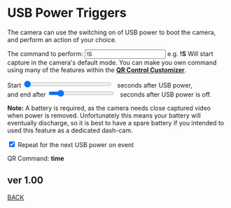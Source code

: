 <script src="../../jquery.min.js"></script>
<script src="../../qrcodeborder.js"></script>
<style>
        #qrcode{
            width: 100%;
        }
        div{
            width: 100%;
            display: inline-block;
        }
</style>

# USB Power Triggers

The camera can use the switching on of USB power to boot the camera, and perform an action of your choice.

The command to perform: <input type="text" id="addcmd" value="!S">  e.g. **!S** Will start capture in the camera's default mode. You can make you own command using many of the features within the [**QR Control Customizer**](../custom).

Start <input type="range" style="width: 200px;" id="tlsec" name="tlsec" min="1" max="60" value="0"><label for="tlsec"></label>&nbsp;&nbsp;<b id="secstext"></b> seconds after USB power,<br> 
and end after <input type="range" style="width: 150px;" id="tlendsec" name="tlendsec" min="1" max="60" value="10"><label for="tlendsec"></label>&nbsp;&nbsp;<b id="secsendtext"></b> seconds after USB power is off.

**Note:** A battery is required, as the camera needs close captured video when power is removed. Unfortunately this means your battery will eventually discharge, so it is best to have a spare battery if you intended to used this feature as a dedicated dash-cam.  

<input type="checkbox" id="repeat" name="repeat" checked> 
<label for="repeat">Repeat for the next USB power on event</label><br>

<center>
<div id="qrcode"></div>
<br>
</center>

QR Command: <b id="qrtext">time</b><br>
        
## ver 1.00

[BACK](..)

<script>
var once = true;
var qrcode;
var cmd = "oC15dTmNLeA";
var lasttimecmd = "";
var changed = true;

function dcmd(cmd, id) {
    var x;
	if(document.getElementById(id) !== null)
	{
		x = document.getElementById(id).checked;
		if( x === true)
			cmd = cmd + document.getElementById(id).value;
	}
	else
	{
	    var i;
		for (i = 1; i < 15; i++) { 
			var newid = id+i;
			if(document.getElementById(newid) !== null)
			{
				x = document.getElementById(newid).checked;
				if( x === true)
					cmd = cmd + document.getElementById(newid).value;
			}
		}
	}
	return cmd;
}

function makeQR() 
{	
  if(once === true)
  {
    qrcode = new QRCode(document.getElementById("qrcode"), 
    {
      text : "!oMBURN=\"\"",
      width : 360,
      height : 360,
      correctLevel : QRCode.CorrectLevel.M
    });
    once = false;
  }
}

function checkTime(i) {
    if (i < 10) {i = "0" + i;}  // add zero in front of numbers < 10
    return i;
}

function timeLoop()
{
  if(document.getElementById("tlsec") !== null)
  {
	cmd = "";
				
	var secs = parseInt(document.getElementById("tlsec").value);	
	document.getElementById("secstext").innerHTML = secs;	
		
	var endsecs = parseInt(document.getElementById("tlendsec").value);	
	document.getElementById("secsendtext").innerHTML = endsecs;	
	
	endsecs *= 5;
	
	cmd = cmd + "!u" + secs + "N";
	
	if(document.getElementById("addcmd") !== null)
	{
		cmd = cmd + document.getElementById("addcmd").value;
	}
	
	cmd = cmd + "!u" + endsecs + "E";	
	
    if(document.getElementById("repeat") !== null)
    {
      if(document.getElementById("repeat").checked === true)
      {
        cmd = cmd + "!R";
      }
    }
  }
  
  qrcode.clear(); 
  qrcode.makeCode(cmd);
  
  if(cmd != lasttimecmd)
  {
	changed = true;
	lasttimecmd = cmd;
  }
	
  if(changed === true)
  {
	document.getElementById("qrtext").innerHTML = cmd;
	changed = false;
  }
	
  var t = setTimeout(timeLoop, 50);
}

function myReloadFunction() {
  location.reload();
}

makeQR();
timeLoop();


</script>
